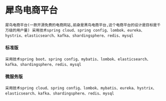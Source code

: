 # 犀鸟电商平台

    犀鸟电商平台(一款开源免费的电商网站,前身是黑鸟电商平台,这个电商平台的设计是目标是千万级的用户量) 采用技术spring cloud、spring config、lombok、eureka、hystrix、elasticsearch、kafka、shardingsphere、redis、mysql

#### 标准版
    采用技术spring boot、spring config、mybatis、lombok、elasticsearch、kafka、shardingsphere、redis、mysql

#### 微服务版
    采用技术spring cloud、spring config、lombok、mybatis、eureka、hystrix、elasticsearch、kafka、shardingsphere、redis、mysql
